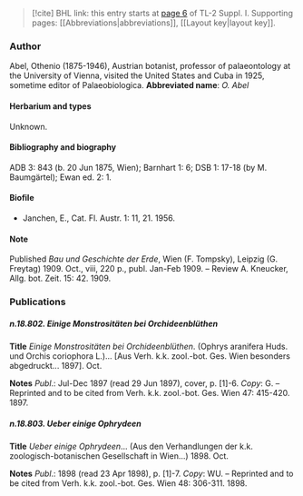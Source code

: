> [!cite] BHL link: this entry starts at [page 6](https://www.biodiversitylibrary.org/page/33264769) of TL-2 Suppl. I.
> Supporting pages: [[Abbreviations|abbreviations]], [[Layout key|layout key]].

### Author

Abel, Othenio (1875-1946), Austrian botanist, professor of palaeontology at the University of Vienna, visited the United States and Cuba in 1925, sometime editor of Palaeobiologica. 
**Abbreviated name**: *O. Abel*

#### Herbarium and types

Unknown.

#### Bibliography and biography

ADB 3: 843 (b. 20 Jun 1875, Wien); Barnhart 1: 6; DSB 1: 17-18 (by M. Baumgärtel); Ewan ed. 2: 1.

#### Biofile

- Janchen, E., Cat. Fl. Austr. 1: 11, 21. 1956.

#### Note

Published *Bau und Geschichte der Erde*, Wien (F. Tompsky), Leipzig (G. Freytag) 1909. Oct., viii, 220 p., publ. Jan-Feb 1909. – Review A. Kneucker, Allg. bot. Zeit. 15: 42. 1909.

### Publications

##### n.18.802. Einige Monstrositäten bei Orchideenblüthen

**Title**
*Einige Monstrositäten bei Orchideenblüthen*. (Ophrys aranifera Huds. und Orchis coriophora L.)... \[Aus Verh. k.k. zool.-bot. Ges. Wien besonders abgedruckt... 1897\]. Oct.

**Notes**
*Publ*.: Jul-Dec 1897 (read 29 Jun 1897), cover, p. \[1\]-6. *Copy*: G. – Reprinted and to be cited from Verh. k.k. zool.-bot. Ges. Wien 47: 415-420. 1897.

##### n.18.803. Ueber einige Ophrydeen

**Title**
*Ueber einige Ophrydeen*... (Aus den Verhandlungen der k.k. zoologisch-botanischen Gesellschaft in Wien...) 1898. Oct.

**Notes**
*Publ*.: 1898 (read 23 Apr 1898), p. \[1\]-7. *Copy*: WU. – Reprinted and to be cited from Verh. k.k. zool.-bot. Ges. Wien 48: 306-311. 1898.

